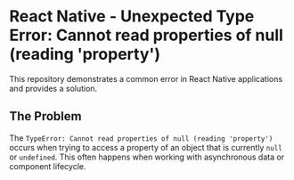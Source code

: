 # React Native - Unexpected Type Error: Cannot read properties of null (reading 'property')

This repository demonstrates a common error in React Native applications and provides a solution.

## The Problem

The `TypeError: Cannot read properties of null (reading 'property')` occurs when trying to access a property of an object that is currently `null` or `undefined`.  This often happens when working with asynchronous data or component lifecycle.